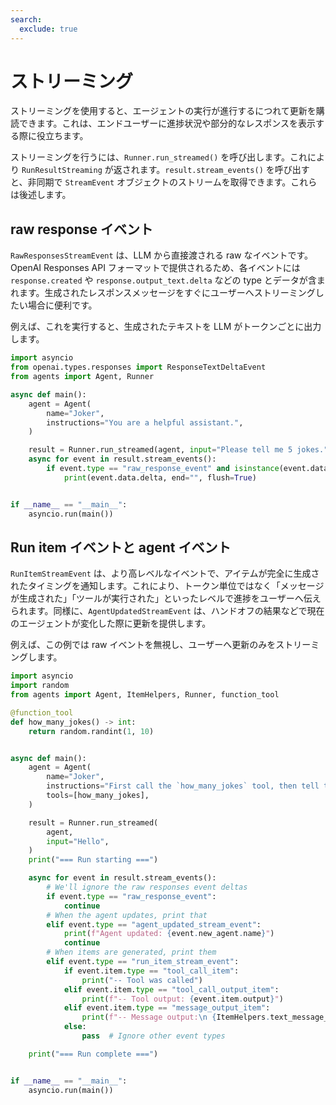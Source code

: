 ```yaml
---
search:
  exclude: true
---
```

# ストリーミング

ストリーミングを使用すると、エージェントの実行が進行するにつれて更新を購読できます。これは、エンドユーザーに進捗状況や部分的なレスポンスを表示する際に役立ちます。

ストリーミングを行うには、`Runner.run_streamed()` を呼び出します。これにより `RunResultStreaming` が返されます。`result.stream_events()` を呼び出すと、非同期で `StreamEvent` オブジェクトのストリームを取得できます。これらは後述します。

## raw response イベント

`RawResponsesStreamEvent` は、LLM から直接渡される raw なイベントです。OpenAI Responses API フォーマットで提供されるため、各イベントには `response.created` や `response.output_text.delta` などの type とデータが含まれます。生成されたレスポンスメッセージをすぐにユーザーへストリーミングしたい場合に便利です。

例えば、これを実行すると、生成されたテキストを LLM がトークンごとに出力します。

```python
import asyncio
from openai.types.responses import ResponseTextDeltaEvent
from agents import Agent, Runner

async def main():
    agent = Agent(
        name="Joker",
        instructions="You are a helpful assistant.",
    )

    result = Runner.run_streamed(agent, input="Please tell me 5 jokes.")
    async for event in result.stream_events():
        if event.type == "raw_response_event" and isinstance(event.data, ResponseTextDeltaEvent):
            print(event.data.delta, end="", flush=True)


if __name__ == "__main__":
    asyncio.run(main())
```

## Run item イベントと agent イベント

`RunItemStreamEvent` は、より高レベルなイベントで、アイテムが完全に生成されたタイミングを通知します。これにより、トークン単位ではなく「メッセージが生成された」「ツールが実行された」といったレベルで進捗をユーザーへ伝えられます。同様に、`AgentUpdatedStreamEvent` は、ハンドオフの結果などで現在のエージェントが変化した際に更新を提供します。

例えば、この例では raw イベントを無視し、ユーザーへ更新のみをストリーミングします。

```python
import asyncio
import random
from agents import Agent, ItemHelpers, Runner, function_tool

@function_tool
def how_many_jokes() -> int:
    return random.randint(1, 10)


async def main():
    agent = Agent(
        name="Joker",
        instructions="First call the `how_many_jokes` tool, then tell that many jokes.",
        tools=[how_many_jokes],
    )

    result = Runner.run_streamed(
        agent,
        input="Hello",
    )
    print("=== Run starting ===")

    async for event in result.stream_events():
        # We'll ignore the raw responses event deltas
        if event.type == "raw_response_event":
            continue
        # When the agent updates, print that
        elif event.type == "agent_updated_stream_event":
            print(f"Agent updated: {event.new_agent.name}")
            continue
        # When items are generated, print them
        elif event.type == "run_item_stream_event":
            if event.item.type == "tool_call_item":
                print("-- Tool was called")
            elif event.item.type == "tool_call_output_item":
                print(f"-- Tool output: {event.item.output}")
            elif event.item.type == "message_output_item":
                print(f"-- Message output:\n {ItemHelpers.text_message_output(event.item)}")
            else:
                pass  # Ignore other event types

    print("=== Run complete ===")


if __name__ == "__main__":
    asyncio.run(main())
```